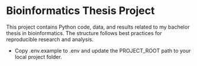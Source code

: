 # Bioinformatics Thesis Project

This project contains Python code, data, and results related to my bachelor thesis in bioinformatics. The structure follows best practices for reproducible research and analysis.




- Copy .env.example to .env and update the PROJECT_ROOT path to your local project folder.